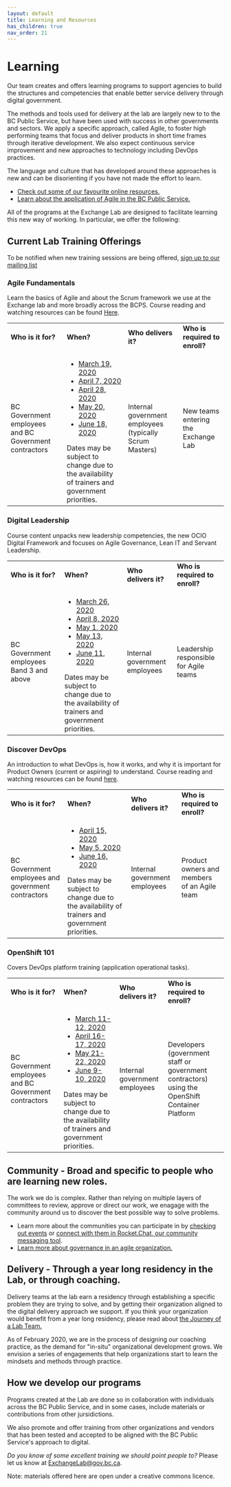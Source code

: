```yaml
---
layout: default
title: Learning and Resources
has_children: true
nav_order: 21
---
```

<style>
table th:first-of-type {
    width: 30%;
}
table th:nth-of-type(2) {
    width: 10%;
}
table th:nth-of-type(3) {
    width: 30%;
}
table th:nth-of-type(4) {
    width: 30%;
}
</style>

# Learning

Our team creates and offers learning programs to support agencies to build the structures and competencies that enable better service delivery through digital government. 

The methods and tools used for delivery at the lab are largely new to to the BC Public Service, but have been used with success in other governments and sectors. We apply a specific approach, called Agile, to foster high performing teams that focus and deliver products in short time frames through iterative development. We also expect continuous service improvement and new approaches to technology including DevOps practices.

The language and culture that has developed around these approaches is new and can be disorienting if you have not made the effort to learn.
* [Check out some of our favourite online resources.](https://bcgov.github.io/ExchangeLabOps/Lab-Learning-Programs/Learning-Links.html)
* [Learn about the application of Agile in the BC Public Service.](https://bcgov.github.io/ExchangeLabOps/Agile-in-the-BCPS/readme.html)

All of the programs at the Exchange Lab are designed to facilitate learning this new way of working. In particular, we offer the following:

## Current Lab Training Offerings

To be notified when new training sessions are being offered, [sign up to our mailing list](https://eepurl.com/gCpvVP "BCDevExchange Mailing List Sign Up")

### Agile Fundamentals

Learn the basics of Agile and about the Scrum framework we use at the Exchange lab and more broadly across the BCPS. 
Course reading and watching resources can be found [Here](https://trello.com/b/1Zc2yCGO/exchange-lab-reading-watching-list "Resources for Agile (Trello Board)").

<table>
    <tbody>
        <tr>
            <td><b>Who is it for?</b></td>
            <td><b>When?</b></td>
            <td><b>Who delivers it?</b></td>
            <td><b>Who is required to enroll?</b></td>
        </tr>
        <tr>
            <td>BC Government employees and BC Government contractors</td>
            <td>
                <ul>
                    <li><a href="https://www.eventbrite.ca/e/agile-fundamentals-tickets-85580350131" target="_blank">March 19, 2020</a></li>
                    <li><a href="https://www.eventbrite.ca/e/agile-fundamentals-tickets-85580350131" target="_blank">April 7, 2020</a></li>
                    <li><a href="https://www.eventbrite.ca/e/agile-fundamentals-tickets-85580350131" target="_blank">April 28, 2020</a></li>
                    <li><a href="https://www.eventbrite.ca/e/agile-fundamentals-tickets-85580350131" target="_blank">May 20, 2020</a></li>
                    <li><a href="https://www.eventbrite.ca/e/agile-fundamentals-tickets-85580350131" target="_blank">June 18, 2020</a></li>
                </ul>
                Dates may be subject to change due to the availability of trainers and government priorities.
            </td>
            <td>Internal government employees (typically Scrum Masters)</td>
            <td>New teams entering the Exchange Lab</td>
        </tr>
    </tbody>
</table>

### Digital Leadership

Course content unpacks new leadership competencies, the new OCIO Digital Framework and focuses on Agile Governance, Lean IT and Servant Leadership.

<table>
    <tbody>
        <tr>
            <td><b>Who is it for?</b></td>
            <td><b>When?</b></td>
            <td><b>Who delivers it?</b></td>
            <td><b>Who is required to enroll?</b></td>
        </tr>
        <tr>
            <td>BC Government employees Band 3 and above</td>
            <td>
                <ul>
                    <li><a href="https://www.eventbrite.ca/e/digital-leadership-registration-85577198705" target="_blank">March 26, 2020</a></li>
                    <li><a href="https://www.eventbrite.ca/e/digital-leadership-registration-85577198705" target="_blank">April 8, 2020</a></li>
                    <li><a href="https://www.eventbrite.ca/e/digital-leadership-registration-85577198705" target="_blank">May 1, 2020</a></li>
                    <li><a href="https://www.eventbrite.ca/e/digital-leadership-registration-85577198705" target="_blank">May 13, 2020</a></li>
                    <li><a href="https://www.eventbrite.ca/e/digital-leadership-registration-85577198705" target="_blank">June 11, 2020</a></li>
                </ul>
                Dates may be subject to change due to the availability of trainers and government priorities.
            </td>
            <td>Internal government employees</td>
            <td>Leadership responsible for Agile teams</td>
        </tr>
    </tbody>
</table>

### Discover DevOps

An introduction to what DevOps is, how it works, and why it is important for Product Owners (current or aspiring) to understand.
Course reading and watching resources can be found [here](https://trello.com/b/FYLrFxWQ/discover-devops "Resources for Discover DevOps (Trello Board)").

<table>
    <tbody>
        <tr>
            <td><b>Who is it for?</b></td>
            <td><b>When?</b></td>
            <td><b>Who delivers it?</b></td>
            <td><b>Who is required to enroll?</b></td>
        </tr>
        <tr>
            <td>BC Government employees and government contractors</td>
            <td>
                <ul>
                    <li><a href="https://www.eventbrite.ca/e/discover-devops-tickets-85568424461" target="_blank">April 15, 2020</a></li>
                    <li><a href="https://www.eventbrite.ca/e/discover-devops-tickets-85568424461" target="_blank">May 5, 2020</a></li>
                    <li><a href="https://www.eventbrite.ca/e/discover-devops-tickets-85568424461" target="_blank">June 16, 2020</a></li>
                </ul>
                Dates may be subject to change due to the availability of trainers and government priorities.
            </td>
            <td>Internal government employees</td>
            <td>Product owners and members of an Agile team</td>
        </tr>
    </tbody>
</table>

### OpenShift 101

Covers DevOps platform training (application operational tasks).

<table>
    <tbody>
        <tr>
            <td><b>Who is it for?</b></td>
            <td><b>When?</b></td>
            <td><b>Who delivers it?</b></td>
            <td><b>Who is required to enroll?</b></td>
        </tr>
        <tr>
            <td>BC Government employees and BC Government contractors</td>
            <td>
                <ul>
                    <li><a href="https://www.eventbrite.ca/e/openshift-101-tickets-85533754763" target="_blank">March 11-12, 2020</a></li>
                    <li><a href="https://www.eventbrite.ca/e/openshift-101-tickets-85533754763" target="_blank">April 16-17, 2020</a></li>
                    <li><a href="https://www.eventbrite.ca/e/openshift-101-tickets-85533754763" target="_blank">May 21-22, 2020</a></li>
                    <li><a href="https://www.eventbrite.ca/e/openshift-101-tickets-85533754763" target="_blank">June 9-10, 2020</a></li>
                </ul>
                Dates may be subject to change due to the availability of trainers and government priorities.
            </td>
            <td>Internal government employees</td>
            <td>Developers (government staff or government contractors) using the OpenShift Container Platform</td>
        </tr>
    </tbody>
</table>

## Community - Broad and specific to people who are learning new roles.

The work we do is complex. Rather than relying on multiple layers of committees to review, approve or direct our work, we enagage with the community around us to discover the best possible way to solve problems. 
* Learn more about the communities you can participate in by [checking out events](https://developer.gov.bc.ca/events) or [connect with them in Rocket.Chat, our community messaging tool](https://developer.gov.bc.ca/Steps-to-join-Pathfinder-Rocket.Chat).
* [Learn more about governance in an agile organization.](https://bcgov.github.io/ExchangeLabOps/Agile-in-the-BCPS/governance/README.html)

## Delivery - Through a year long residency in the Lab, or through coaching.

Delivery teams at the lab earn a residency through establishing a specific problem they are trying to solve, and by getting their organization aligned to the digital delivery approach we support. If you think your organization would benefit from a year long residency, please read about [the Journey of a Lab Team.](https://bcgov.github.io/ExchangeLabOps/Journey_of_a_team/Journey.html)

As of February 2020, we are in the process of designing our coaching practice, as the demand for "in-situ" organizational development grows. We envision a series of engagements that help organizations start to learn the mindsets and methods through practice.

## How we develop our programs

Programs created at the Lab are done so in collaboration with individuals across the BC Public Service, and in some cases, include  materials or contributions from other jursidictions.

We also promote and offer training from other organizations and vendors that has been tested and accepted to be aligned with the BC Public Service's approach to digital.

*Do you know of some excellent training we should point people to?* Please let us know at [ExchangeLab@gov.bc.ca](mailto:exchangelab@gov.bc.ca "Email ExchangeLab@gov.bc.ca").

Note: materials offered here are open under a creative commons licence. 
